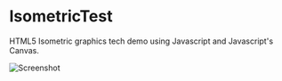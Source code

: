 # IsometricTest

HTML5 Isometric graphics tech demo using Javascript and Javascript's Canvas.

![Screenshot](https://github.com/Elaguy/IsometricTest/tree/master/img/default_map.png)
